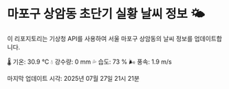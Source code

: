 
# 마포구 상암동 초단기 실황 날씨 정보 🌤️

이 리포지토리는 기상청 API를 사용하여 서울 마포구 상암동의 날씨 정보를 업데이트합니다. 

🌡️ 기온: 30.9 ℃
💧 강수량: 0 mm
💦 습도: 73 %
🌬️ 풍속: 1.9 m/s

마지막 업데이트 시각: 2025년 07월 27일 21시 21분    
